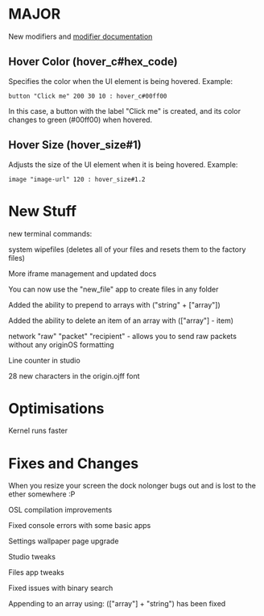 # MAJOR

New modifiers and [modifier documentation](https://github.com/Mistium/Origin-OS/wiki/OSL-%E2%80%90-Modifiers)

## Hover Color (hover_c#hex_code)
Specifies the color when the UI element is being hovered.
Example:
```
button "Click me" 200 30 10 : hover_c#00ff00
```

In this case, a button with the label "Click me" is created, and its color changes to green (#00ff00) when hovered.

## Hover Size (hover_size#1)
Adjusts the size of the UI element when it is being hovered.
Example:
```
image "image-url" 120 : hover_size#1.2
```

# New Stuff

new terminal commands:

system wipefiles (deletes all of your files and resets them to the factory files)

More iframe management and updated docs

You can now use the "new_file" app to create files in any folder

Added the ability to prepend to arrays with ("string" + ["array"])

Added the ability to delete an item of an array with (["array"] - item)

network "raw" "packet" "recipient" - allows you to send raw packets without any originOS formatting

Line counter in studio

28 new characters in the origin.ojff font


# Optimisations

Kernel runs faster


# Fixes and Changes

When you resize your screen the dock nolonger bugs out and is lost to the ether somewhere :P

OSL compilation improvements

Fixed console errors with some basic apps

Settings wallpaper page upgrade

Studio tweaks

Files app tweaks

Fixed issues with binary search

Appending to an array using: (["array"] + "string") has been fixed
